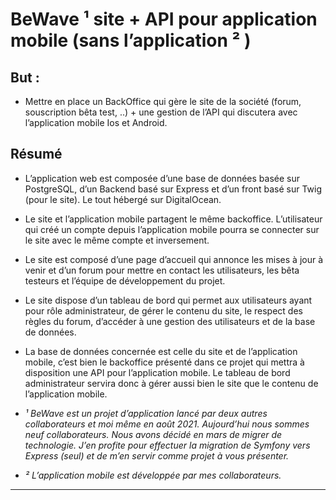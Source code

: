 # BeWave ¹ site + API pour application mobile (sans l’application ² )

## But : 
- Mettre en place un BackOffice qui gère le site de la société (forum, souscription
bêta test, ..) + une gestion de l’API qui discutera avec l’application mobile Ios et
Android.

## Résumé
- L’application web est composée d’une base de données basée sur PostgreSQL, d’un
Backend basé sur Express et d’un front basé sur Twig (pour le site). Le tout hébergé sur DigitalOcean.
- Le site et l’application mobile partagent le même backoffice. L’utilisateur qui créé un compte depuis l’application mobile pourra se connecter sur le site avec le même compte et inversement.
- Le site est composé d’une page d’accueil qui annonce les mises à jour à venir et
d’un forum pour mettre en contact les utilisateurs, les bêta testeurs et l’équipe de
développement du projet.
- Le site dispose d’un tableau de bord qui permet aux utilisateurs ayant pour rôle
administrateur, de gérer le contenu du site, le respect des règles du forum, d’accéder à une gestion des utilisateurs et de la base de données.
- La base de données concernée est celle du site et de l’application mobile, c’est bien le backoffice présenté dans ce projet qui mettra à disposition une API pour
l’application mobile. Le tableau de bord administrateur servira donc à gérer aussi
bien le site que le contenu de l’application mobile.


- *¹ BeWave est un projet d’application lancé par deux autres collaborateurs et moi même en août 2021. Aujourd’hui nous sommes neuf collaborateurs. Nous avons décidé en mars de migrer de technologie. J’en profite pour effectuer la migration de Symfony vers Express (seul) et de m’en servir comme projet à vous présenter.*
- *² L’application mobile est développée par mes collaborateurs.*

___
